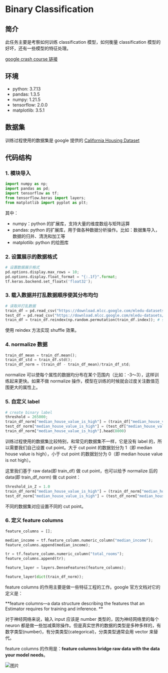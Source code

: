 # Binary Classification

## 简介

此任务主要是考察如何训练 classification 模型，如何衡量 classification 模型的好坏，还有一些模型的特征处理。

[google crash course 链接](https://developers.google.com/machine-learning/crash-course/classification/programming-exercise?hl=zh-cn)


## 环境

- python: 3.7.13
- pandas: 1.3.5
- numpy: 1.21.5
- tensorflow: 2.0.0
- matplotlib: 3.5.1

## 数据集

训练过程使用的数据集是 google 提供的 [California Housing Dataset](https://developers.google.com/machine-learning/crash-course/california-housing-data-description)

## 代码结构

### 1. 模块导入

``` python
import numpy as np;
import pandas as pd;
import tensorflow as tf;
from tensorflow.keras import layers;
from matplotlib import pyplot as plt;
```

其中：
- numpy：python 的扩展库，支持大量的维度数组与矩阵运算
- pandas: python 的扩展库，用于做各种数据分析操作。比如：数据集导入，数据的归并、清洗和加工等
- matplotlib: python 的绘图库


### 2. 设置展示的数据格式

``` python
# 设置数据展示格式
pd.options.display.max_rows = 10;
pd.options.display.float_format = "{:.1f}".format;
tf.keras.backend.set_floatx('float32');
```

### 3. 载入数据并打乱数据顺序使其分布均匀

```python
# 读取并打乱数据
train_df = pd.read_csv("https://download.mlcc.google.com/mledu-datasets/california_housing_train.csv")
test_df = pd.read_csv("https://download.mlcc.google.com/mledu-datasets/california_housing_test.csv")
train_df = train_df.reindex(np.random.permutation(train_df.index)); # shuffle the training set
```

使用 reindex 方法实现 shuffle 效果。

### 4. normalize 数据

```python
train_df_mean = train_df.mean();
train_df_std = train_df.std();
train_df_norm = (train_df - train_df_mean)/train_df_std;
```

normalize 可以使每个属性的数据均分布在某个范围内（比如：-3～3），这样训练起来更快。如果不做 normalize 操作，模型在训练的时候就会过度关注数值范围更大的属性上。

### 5. 自定义 label

```python
# create binary label
threshold = 265000;
train_df_norm["median_house_value_is_high"] = (train_df["median_house_value"] > threshold).astype(float);
test_df_norm["median_house_value_is_high"] = (test_df["median_house_value"] > threshold).astype(float);
train_df_norm["median_house_value_is_high"].head(8000)
```

训练过程使用的数据集比较特别，和常见的数据集不一样，它是没有 label 的，所以需要我们自己设置 cut point。大于 cut point 的数据划分为 1（即 
median house value is high），小于 cut point 的数据划分为 0（即 median house value is not high）。

这里我们基于 raw data(即 train_df) 做 cut point，也可以给予 normalize 后的 data(即 train_df_norm) 做 cut point：

```python
threshold_in_Z = 1.0 
train_df_norm["median_house_value_is_high"] = (train_df_norm["median_house_value"] > threshold_in_Z).astype(float)
test_df_norm["median_house_value_is_high"] = (test_df_norm["median_house_value"] > threshold_in_Z).astype(float) 
```

不同的数据集对应设置不同的 cut point。

### 6. 定义 feature columns

```python
feature_columns = [];

median_income = tf.feature_column.numeric_column("median_income");
feature_columns.append(median_income);

tr = tf.feature_column.numeric_column("total_rooms");
feature_columns.append(tr);

feature_layer = layers.DenseFeatures(feature_columns);

feature_layer(dict(train_df_norm));
```

feature columns 的作用主要是做一些特征工程的工作。google 官方文档对它的定义是：

**feature columns—a data structure describing the features that an Estimator requires for training and inference. **

对于神经网络来说，输入 input 应该是 number 类型的，因为神经网络里的每个 neuron 都是做一些加减乘除操作。但是真实世界的数据的类型是多种多样的，有数字类型(number)，有分类类型(categorical)，分类类型通常会用 vector 来替代。

feature columns 的作用是：**feature columns bridge raw data with the data your model needs**。

![图片](https://3.bp.blogspot.com/-3Wf_6BEn7GE/Wg4GiQ9TXDI/AAAAAAAAEGo/yoLiIyJW1c4Vh-VfP4vVjuaD92rcnVphACLcBGAs/s1600/2.jpg)













